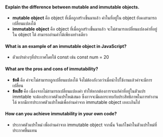 #### Explain the difference between mutable and immutable objects.

- **mutable object** คือ object ที่เมื่อถูกสร้างขึ้นมาแล้ว ค่าในที่อยู่ใน object ยังคงสามารถเปลี่ยนแปลงได้
- **immutable object** คือ object ที่เมื่อถูกสร้างขึ้นมาแล้ว จะไม่สามารถเปลี่ยนแปลงค่าที่อยู่ใน object ได้ สามารถอ่านค่าได้เพียงอย่างเดียว

#### What is an example of an immutable object in JavaScript?
-  ตัวแปรต่างๆที่ประกาศโดยใช้ const เช่น const num = 20

#### What are the pros and cons of immutability?
- **ข้อดี** คือ ค่าจะไม่สามารถถูกเปลี่ยนแปลงได้ จึงไม่ต้องกังวลว่าเมื่อนำไปใช้งานแล้วค่าจะมีการเปลี่ยน
- **ข้อเสีย** คือ เนื่องจากไม่สามารถเปลี่ยนแปลงค่า ทำให้หากต้องการจะแก้ค่าที่อยู่ในตัวแปร immtable จะต้องประกาศตัวแปรใหม่เสมอ ซึ่งอาจจะมีผลกระทบกับประสิทธิภาพในการทำงานได้ หากมีการประกาศตัวแปรใหม่เพื่ออ่านค่าจาก immutable object เยอะเกินไป

#### How can you achieve immutability in your own code?
- ประกาศตัวแปรใหม่ เพื่ออ่านค่าจาก immutable object จากนั้น จึงแก้ไขค่าในตัวแปรใหม่ที่ประกาศขึ้นแทน